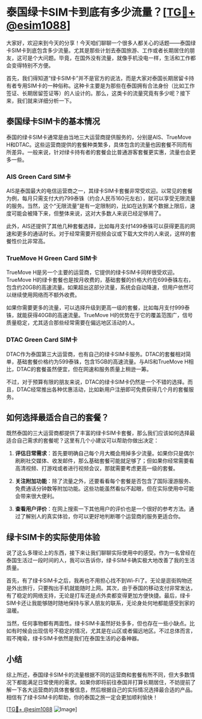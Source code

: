 # 泰国绿卡SIM卡到底有多少流量？[[TG💪+ @esim1088](https://t.me/s/esim1088)]

大家好，欢迎来到今天的分享！今天咱们聊聊一个很多人都关心的话题——泰国绿卡SIM卡到底包含多少流量。尤其是那些计划去泰国旅游、工作或者长期居住的朋友，这可是个大问题。毕竟，在国外没有流量，就像手机没电一样，生活和工作都会变得特别不方便。

首先，我们得知道“绿卡SIM卡”并不是官方的说法，而是大家对泰国长期居留卡持有者专用SIM卡的一种俗称。这种卡主要是为那些在泰国拥有合法身份（比如工作签证、长期居留签证等）的人设计的。那么，这类卡的流量究竟有多少呢？接下来，我们就来详细分析一下。

## 泰国绿卡SIM卡的基本情况

泰国的绿卡SIM卡通常是由当地三大运营商提供服务的，分别是AIS、TrueMove H和DTAC。这些运营商提供的套餐种类繁多，具体包含的流量也因套餐不同而有所差异。一般来说，针对绿卡持有者的套餐会比普通游客套餐更实惠，流量也会更多一些。

### AIS Green Card SIM卡

AIS是泰国最大的电信运营商之一，其绿卡SIM卡套餐非常受欢迎。以常见的套餐为例，每月只需支付大约799泰铢（约合人民币160元左右），就可以享受无限流量的服务。当然，这个“无限流量”是有一定限制的，比如在达到某个数据上限后，速度可能会被降下来，但整体来说，这对大多数人来说已经足够用了。

此外，AIS还提供了其他几种套餐选择，比如每月支付1499泰铢可以获得更高的网速和更多的通话时长。对于经常需要开视频会议或下载大文件的人来说，这样的套餐性价比非常高。

### TrueMove H Green Card SIM卡

TrueMove H是另一个主要的运营商，它提供的绿卡SIM卡同样很受欢迎。TrueMove H的绿卡套餐也是按月收费的，基础套餐的价格大约在699泰铢左右，包含约20GB的高速流量。如果超出这部分流量，系统会自动降速，但用户依然可以继续使用网络而不额外收费。

如果你需要更多的流量，可以选择升级到更高一级的套餐，比如每月支付999泰铢，就能获得40GB的高速流量。TrueMove H的优势在于它的覆盖范围广，信号质量稳定，尤其适合那些经常需要在偏远地区活动的人。

### DTAC Green Card SIM卡

DTAC作为泰国第三大运营商，也有自己的绿卡SIM卡服务。DTAC的套餐相对简单，基础套餐价格约为599泰铢，包含15GB的高速流量。与AIS和TrueMove H相比，DTAC的套餐虽然便宜，但在网速和服务质量上稍逊一筹。

不过，对于预算有限的朋友来说，DTAC的绿卡SIM卡仍然是一个不错的选择。而且，DTAC经常推出各种优惠活动，比如新用户注册即可免费获得几个月的套餐服务。

## 如何选择最适合自己的套餐？

既然泰国的三大运营商都提供了丰富的绿卡SIM卡套餐，那么我们应该如何选择最适合自己需求的套餐呢？这里有几个小建议可以帮助你做出决定：

1. **评估日常需求**：首先要明确自己每个月大概会用掉多少流量。如果你只是偶尔刷刷社交媒体、收发邮件，那么基础套餐可能就足够了；但如果你经常需要看高清视频、打游戏或者进行视频会议，那就需要考虑更高一级的套餐。

2. **关注附加功能**：除了流量之外，还要看看每个套餐是否包含了国际漫游服务、免费通话分钟数等附加功能。这些功能虽然看似不起眼，但在实际使用中可能会带来很大便利。

3. **查看用户评价**：在网上搜索一下其他用户的评价也是一个很好的参考方法。通过了解别人的真实体验，你可以更好地判断哪个运营商的服务更适合你。

## 绿卡SIM卡的实际使用体验

说了这么多理论上的东西，接下来让我们聊聊实际使用中的感受。作为一名曾经在泰国生活过一段时间的人，我可以告诉你，绿卡SIM卡确实极大地改善了我的生活质量。

首先，有了绿卡SIM卡之后，我再也不用担心找不到Wi-Fi了。无论是逛街购物还是外出旅行，只要掏出手机就能随时上网。其次，由于泰国的移动支付非常发达，有了稳定的网络支持，无论是打车还是点外卖都变得更加方便快捷。最后，绿卡SIM卡还让我能够随时随地保持与家人朋友的联系，无论身处何地都能感受到家的温暖。

当然，任何事物都有两面性。绿卡SIM卡虽然好处多多，但也存在一些小缺点。比如有时候会出现信号不稳定的情况，尤其是在山区或者偏远地区。不过总体而言，瑕不掩瑜，绿卡SIM卡依然是我们在泰国生活的必备神器。

## 小结

综上所述，泰国绿卡SIM卡的流量根据不同的运营商和套餐有所不同，但大多数情况下都能满足日常使用的需求。如果你即将前往泰国并打算长期居住，不妨提前了解一下各大运营商的具体套餐信息，然后根据自己的实际情况选择最合适的产品。相信有了绿卡SIM卡的帮助，你的泰国之旅一定会更加顺利愉快！

[[TG💪+ @esim1088](https://t.me/s/esim1088) ![Image](https://i.postimg.cc/4NQfJmqS/Snipaste-2025-05-13-00-14-12.png)]